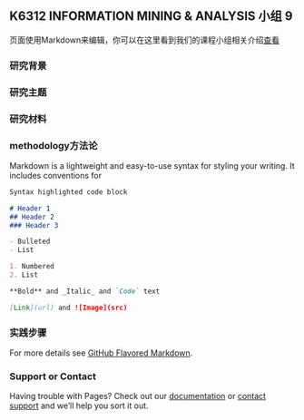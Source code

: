 ## K6312 INFORMATION MINING & ANALYSIS 小组 9 

页面使用Markdown来编辑，你可以在这里看到我们的课程小组相关介绍[查看](https://github.com/K6312-group9/K6312-group9/edit/master/README.md)


### 研究背景

### 研究主题

### 研究材料

### methodology方法论

Markdown is a lightweight and easy-to-use syntax for styling your writing. It includes conventions for

```markdown
Syntax highlighted code block

# Header 1
## Header 2
### Header 3

- Bulleted
- List

1. Numbered
2. List

**Bold** and _Italic_ and `Code` text

[Link](url) and ![Image](src)
```

### 实践步骤

For more details see [GitHub Flavored Markdown](https://guides.github.com/features/mastering-markdown/).

### Support or Contact

Having trouble with Pages? Check out our [documentation](https://help.github.com/categories/github-pages-basics/) or [contact support](https://github.com/contact) and we’ll help you sort it out.
